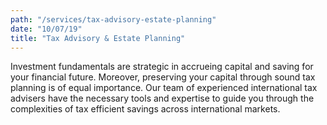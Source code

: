 ```yaml
---
path: "/services/tax-advisory-estate-planning"
date: "10/07/19"
title: "Tax Advisory & Estate Planning"
---
```


Investment fundamentals are strategic in accrueing capital and saving for your financial future. Moreover, preserving your capital through sound tax planning is of equal importance. Our team of experienced international  tax advisers have the necessary tools and expertise to guide you through the complexities of tax efficient savings across international markets.